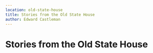 ```yaml
---
location: old-state-house
title: Stories from the Old State House
author: Edward Castleman
---
```


# **Stories from the Old State House**

